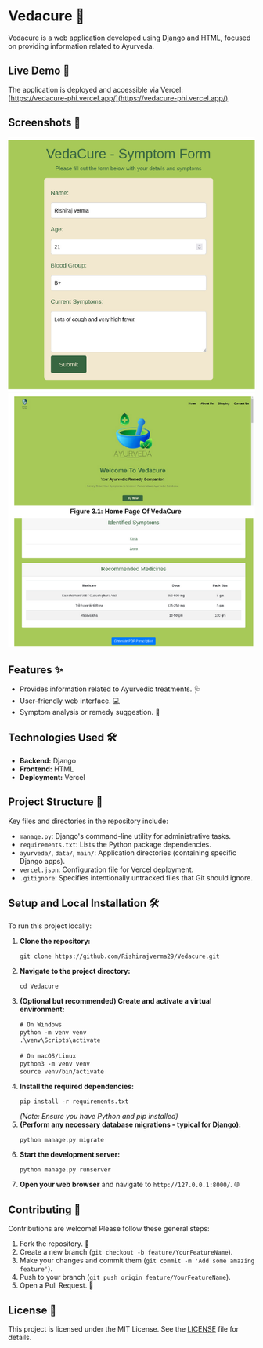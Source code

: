 # Vedacure 🌿

Vedacure is a web application developed using Django and HTML, focused on providing information related to Ayurveda.

## Live Demo 🚀

The application is deployed and accessible via Vercel:  
[https://vedacure-phi.vercel.app/](https://vedacure-phi.vercel.app/)

## Screenshots 📸

![alt text](media/image-1.png)  
![alt text](media/image.png)

## Features ✨

*   Provides information related to Ayurvedic treatments. 🩺  
*   User-friendly web interface. 💻  
*   Symptom analysis or remedy suggestion. 🌱  

## Technologies Used 🛠️

*   **Backend:** Django  
*   **Frontend:** HTML  
*   **Deployment:** Vercel  

## Project Structure 📂

Key files and directories in the repository include:  
*   `manage.py`: Django's command-line utility for administrative tasks.  
*   `requirements.txt`: Lists the Python package dependencies.  
*   `ayurveda/`, `data/`, `main/`: Application directories (containing specific Django apps).  
*   `vercel.json`: Configuration file for Vercel deployment.  
*   `.gitignore`: Specifies intentionally untracked files that Git should ignore.  

## Setup and Local Installation 🛠️

To run this project locally:

1.  **Clone the repository:**  
    ```
    git clone https://github.com/Rishirajverma29/Vedacure.git
    ```
2.  **Navigate to the project directory:**  
    ```
    cd Vedacure
    ```
3.  **(Optional but recommended) Create and activate a virtual environment:**  
    ```
    # On Windows
    python -m venv venv
    .\venv\Scripts\activate

    # On macOS/Linux
    python3 -m venv venv
    source venv/bin/activate
    ```
4.  **Install the required dependencies:**  
    ```
    pip install -r requirements.txt
    ```
    *(Note: Ensure you have Python and pip installed)*  
5.  **(Perform any necessary database migrations - typical for Django):**  
    ```
    python manage.py migrate
    ```
6.  **Start the development server:**  
    ```
    python manage.py runserver
    ```
7.  **Open your web browser** and navigate to `http://127.0.0.1:8000/`. 🌐  

## Contributing 🤝

Contributions are welcome! Please follow these general steps:  
1.  Fork the repository. 🍴  
2.  Create a new branch (`git checkout -b feature/YourFeatureName`).  
3.  Make your changes and commit them (`git commit -m 'Add some amazing feature'`).  
4.  Push to your branch (`git push origin feature/YourFeatureName`).  
5.  Open a Pull Request. 🚀  

## License 📜

This project is licensed under the MIT License. See the [LICENSE](LICENSE) file for details.  
